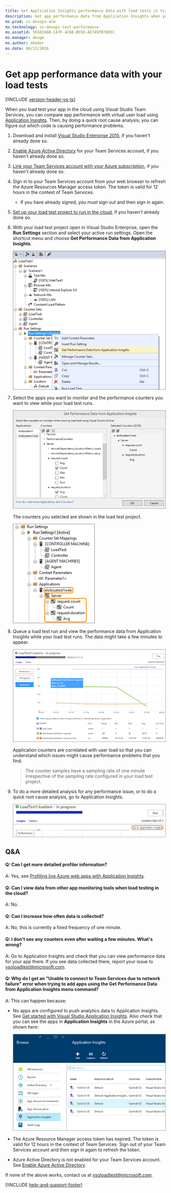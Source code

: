 ```yaml
---
title: Get Application Insights performance data with load tests in Visual Studio Team Services
description: Get app performance data from Application Insights when you load test with Visual Studio Team Services
ms.prod: vs-devops-alm
ms.technology: vs-devops-test-performance
ms.assetid: 5658166B-CA7F-4C6B-B55D-AE745FB78D5C
ms.manager: douge
ms.author: ahomer
ms.date: 08/12/2016
---
```


<a name="ApplicationInsights"></a>
# Get app performance data with your load tests

[!INCLUDE [version-header-vs-ts](../../_shared/version-header-vs-ts.md)]

When you load test your app in the cloud using Visual Studio Team Services, 
you can compare app performance with virtual user load using 
[Application Insights](https://azure.microsoft.com/documentation/articles/app-insights-overview/).
Then, by doing a quick root cause analysis, you can figure out which code 
is causing performance problems.

1. Download and install 
   [Visual Studio Enterprise 2015](https://www.visualstudio.com/downloads/download-visual-studio-vs), 
   if you haven't already done so.

1. [Enable Azure Active Directory](https://www.visualstudio.com/docs/setup-admin/team-services/manage-organization-access-for-your-account-vs)
   for your Team Services account, if you haven't already done so.

1. [Link your Team Services account with your Azure subscription](https://www.visualstudio.com/docs/setup-admin/team-services/manage-organization-access-for-your-account-vs#connect-your-team-services-account-to-your-directory),
   if you haven't already done so.

1. Sign in to your Team Services account from your web browser to refresh the Azure Resources Manager access token. 
   The token is valid for 12 hours in the context of Team Services.

   - If you have already signed, you must sign out and then sign in again.<p />

1. [Set up your load test project to run in the cloud](getting-started-with-performance-testing.md#LoadTestVSIDE), 
   if you haven't already done so.

1. With your load test project open in Visual Studio Enterprise, open the 
   **Run Settings** section and select your active run settings. Open the
   shortcut menu and choose **Get Performance Data from Application Insights**.  

   ![Choosing Get Performance Data from Application Insights](_img/get-performance-data-for-load-tests/get-load-test-insights-01.png)

1. Select the apps you want to monitor and the performance counters 
   you want to view while your load test runs.

   ![Select the apps to monitor and performance counters](_img/get-performance-data-for-load-tests/get-load-test-insights-02.png)

   The counters you selected are shown in the load test project.
 
   ![Performance counters shown in the load test project](_img/get-performance-data-for-load-tests/get-load-test-insights-03.png)
 
1. Queue a load test run and view the performance data from 
   Application Insights while your load test runs. The data might 
   take a few minutes to appear.

   ![To view the performance counters when your load test runs, click Application](_img/get-performance-data-for-load-tests/get-load-test-insights-04.png)

   Application counters are correlated with user load so that you can 
   understand which issues might cause performance problems that you find.
 
   >The counter samples have a sampling rate of one minute irrespective of 
   the sampling rate configured in your load test project. 

1. To do a more detailed analysis for any performance issue, or to do a 
   quick root cause analysis, go to Application Insights.

   ![To get more performance details, click Go to Application Insights](_img/get-performance-data-for-load-tests/LoadTestGoToAppInsights.png)

<a name="qa"></a>
##  Q&A

<!-- BEGINSECTION class="md-qanda" -->

#### Q: Can I get more detailed profiler information?

A: Yes, see [Profiling live Azure web apps with Application Insights](https://docs.microsoft.com/en-us/azure/application-insights/app-insights-profiler).

#### Q: Can I view data from other app monitoring tools when load testing in the cloud?

A: No.

#### Q: Can I increase how often data is collected?

A: No, this is currently a fixed frequency of one minute.

#### Q: I don't see any counters even after waiting a few minutes. What's wrong?

A: Go to Application Insights and check that you can view performance data 
for your app there. If you see data collected there, report your issue to 
[vsoloadtest@microsoft.com](mailto:vsoloadtest@microsoft.com). 

#### Q: Why do I get an "Unable to connect to Team Services due to network failure" error when trying to add apps using the Get Performance Data from Application Insights menu command?
 
A: This can happen because:

* No apps are configured to push analytics data to Application Insights. See 
  [Get started with Visual Studio Application Insights](https://azure.microsoft.com/en-in/documentation/articles/app-insights-get-started/).
  Also check that you can see the apps in **Application Insights** in the 
  Azure portal, as shown here:
  
  ![Checking that the apps are listed in the Azure portal](_img/get-performance-data-for-load-tests/get-load-test-insights-05.png)
 
* The Azure Resource Manager access token has expired. The token is valid for 12 hours 
  in the context of Team Services. Sign out of your Team Services account and then sign 
  in again to refresh the token.

* Azure Active Directory is not enabled for your Team Services account.
  See [Enable Azure Active Directory](https://www.visualstudio.com/docs/setup-admin/team-services/manage-organization-access-for-your-account-vs).

If none of the above works, contact us at [vsoloadtest@microsoft.com](mailto:vsoloadtest@microsoft.com).

<!-- ENDSECTION --> 

[!INCLUDE [help-and-support-footer](../../_shared/help-and-support-footer.md)] 
